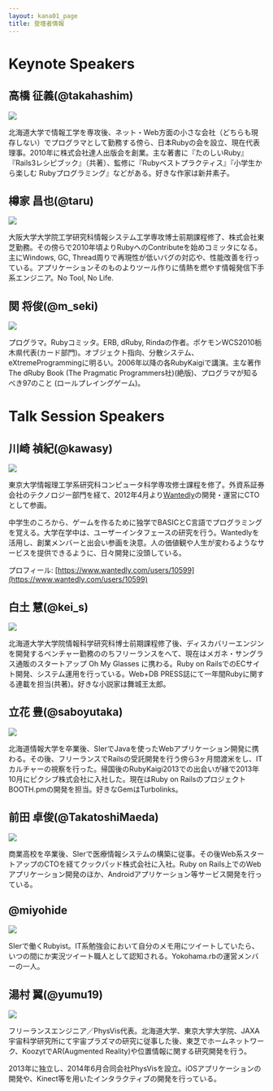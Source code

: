```yaml
---
layout: kana01_page
title: 登壇者情報
---
```


# Keynote Speakers

## 高橋 征義(@takahashim)

<img class="author_img" src="https://github.com/takahashim.png" />

北海道大学で情報工学を専攻後、ネット・Web方面の小さな会社（どちらも現存しない）でプログラマとして勤務する傍ら、日本Rubyの会を設立、現在代表理事。2010年に株式会社達人出版会を創業。主な著書に『たのしいRuby』『Rails3レシピブック』（共著）、監修に『Rubyベストプラクティス』『小学生から楽しむ Rubyプログラミング』などがある。好きな作家は新井素子。

<div class="clearfix"></div>

## 樽家 昌也(@taru)

<img class="author_img" src="https://github.com/tarui.png" />

大阪大学大学院工学研究科情報システム工学専攻博士前期課程修了、株式会社東芝勤務。その傍らで2010年頃よりRubyへのContributeを始めコミッタになる。主にWindows, GC, Thread周りで再現性が低いバグの対応や、性能改善を行っている。アプリケーションそのものよりツール作りに情熱を燃やす情報発信下手系エンジニア。No Tool, No Life.

<div class="clearfix"></div>


## 関 将俊(@m_seki)

<img class="author_img" src="https://github.com/seki.png" />

プログラマ。Rubyコミッタ。ERB, dRuby, Rindaの作者。ポケモンWCS2010栃木県代表(カード部門)。オブジェクト指向、分散システム、eXtremeProgrammingに明るい。2006年以降の各RubyKaigiで講演。主な著作 The dRuby Book (The Pragmatic Programmers社)(絶版)、プログラマが知るべき97のこと (ロールプレイングゲーム)。

<div class="clearfix"></div>

# Talk Session Speakers

## 川崎 禎紀(@kawasy)

<img class="author_img" src="https://github.com/luvtechno.png" />

東京大学情報理工学系研究科コンピュータ科学専攻修士課程を修了。外資系証券会社のテクノロジー部門を経て、2012年4月より[Wantedly](https://www.wantedly.com/)の開発・運営にCTOとして参画。

中学生のころから、ゲームを作るために独学でBASICとC言語でプログラミングを覚える。大学在学中は、ユーザーインタフェースの研究を行う。Wantedlyを活用し、創業メンバーと出会い参画を決意。人の価値観や人生が変わるようなサービスを提供できるように、日々開発に没頭している。

プロフィール: [https://www.wantedly.com/users/10599](https://www.wantedly.com/users/10599)

<div class="clearfix"></div>

## 白土 慧(@kei_s)

<img class="author_img" src="https://github.com/kei-s.png" />

北海道大学大学院情報科学研究科博士前期課程修了後、ディスカバリーエンジンを開発するベンチャー勤務ののちフリーランスをへて、現在はメガネ・サングラス通販のスタートアップ Oh My Glasses に携わる。Ruby on RailsでのECサイト開発、システム運用を行っている。Web+DB PRESS誌にて一年間Rubyに関する連載を担当(共著)。好きな小説家は舞城王太郎。

<div class="clearfix"></div>

## 立花 豊(@saboyutaka)

<img class="author_img" src="https://github.com/saboyutaka.png" />

北海道情報大学を卒業後、SIerでJavaを使ったWebアプリケーション開発に携わる。その後、フリーランスでRailsの受託開発を行う傍ら3ヶ月間渡米をし、ITカルチャーの視察を行った。帰国後のRubyKaigi2013での出会いが縁で2013年10月にピクシブ株式会社に入社した。現在はRuby on RailsのプロジェクトBOOTH.pmの開発を担当。好きなGemはTurbolinks。

<div class="clearfix"></div>


## 前田 卓俊(@TakatoshiMaeda)

<img class="author_img" src="https://github.com/takatoshimaeda.png" />

商業高校を卒業後、SIerで医療情報システムの構築に従事。その後Web系スタートアップのCTOを経てクックパッド株式会社に入社。Ruby on Rails上でのWebアプリケーション開発のほか、Androidアプリケーション等サービス開発を行っている。

<div class="clearfix"></div>

## @miyohide

<img class="author_img" src="https://github.com/miyohide.png" />

SIerで働くRubyist。IT系勉強会において自分のメモ用にツイートしていたら、いつの間にか実況ツイート職人として認知される。Yokohama.rbの運営メンバーの一人。

<div class="clearfix"></div>

## 湯村 翼(@yumu19)

<img class="author_img" src="https://github.com/yumu19.png" />

フリーランスエンジニア／PhysVis代表。北海道大学、東京大学大学院、JAXA宇宙科学研究所にて宇宙プラズマの研究に従事した後、東芝でホームネットワーク、KoozytでAR(Augmented Reality)や位置情報に関する研究開発を行う。

2013年に独立し、2014年6月合同会社PhysVisを設立。iOSアプリケーションの開発や、Kinect等を用いたインタラクティブの開発を行っている。

<div class="clearfix"></div>

